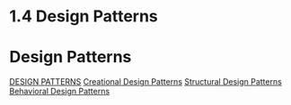 # 1.4 Design Patterns

# Design Patterns

[DESIGN PATTERNS](https://refactoring.guru/design-patterns)
[Creational Design Patterns](https://refactoring.guru/design-patterns/creational-patterns)
[Structural Design Patterns](https://refactoring.guru/design-patterns/structural-patterns)
[Behavioral Design Patterns](https://refactoring.guru/design-patterns/behavioral-patterns)

